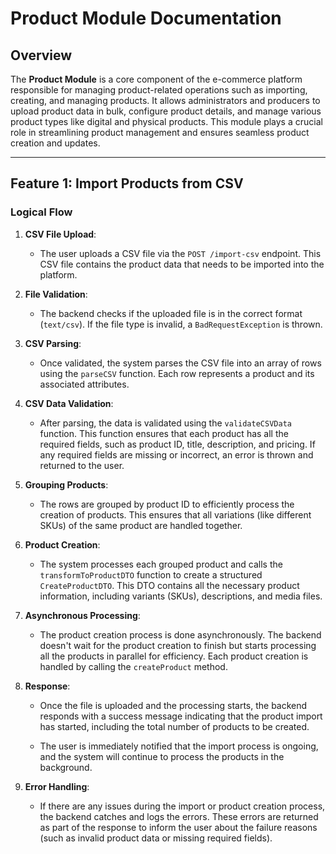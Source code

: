 # Product Module Documentation

## Overview
The **Product Module** is a core component of the e-commerce platform responsible for managing product-related operations such as importing, creating, and managing products. It allows administrators and producers to upload product data in bulk, configure product details, and manage various product types like digital and physical products. This module plays a crucial role in streamlining product management and ensures seamless product creation and updates.

---

## Feature 1: Import Products from CSV

### Logical Flow

1. **CSV File Upload**:
   - The user uploads a CSV file via the `POST /import-csv` endpoint. This CSV file contains the product data that needs to be imported into the platform.

2. **File Validation**:
   - The backend checks if the uploaded file is in the correct format (`text/csv`). If the file type is invalid, a `BadRequestException` is thrown.

3. **CSV Parsing**:
   - Once validated, the system parses the CSV file into an array of rows using the `parseCSV` function. Each row represents a product and its associated attributes.

4. **CSV Data Validation**:
   - After parsing, the data is validated using the `validateCSVData` function. This function ensures that each product has all the required fields, such as product ID, title, description, and pricing. If any required fields are missing or incorrect, an error is thrown and returned to the user.

5. **Grouping Products**:
   - The rows are grouped by product ID to efficiently process the creation of products. This ensures that all variations (like different SKUs) of the same product are handled together.

6. **Product Creation**:
   - The system processes each grouped product and calls the `transformToProductDTO` function to create a structured `CreateProductDTO`. This DTO contains all the necessary product information, including variants (SKUs), descriptions, and media files.

7. **Asynchronous Processing**:
   - The product creation process is done asynchronously. The backend doesn't wait for the product creation to finish but starts processing all the products in parallel for efficiency. Each product creation is handled by calling the `createProduct` method.

8. **Response**:
   - Once the file is uploaded and the processing starts, the backend responds with a success message indicating that the product import has started, including the total number of products to be created.
   
   - The user is immediately notified that the import process is ongoing, and the system will continue to process the products in the background.

9. **Error Handling**:
   - If there are any issues during the import or product creation process, the backend catches and logs the errors. These errors are returned as part of the response to inform the user about the failure reasons (such as invalid product data or missing required fields).
